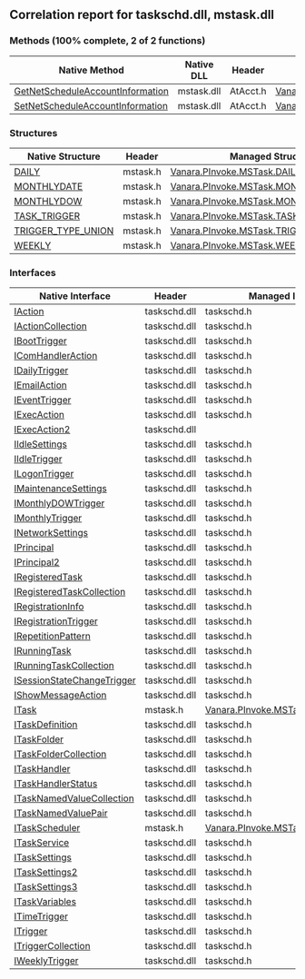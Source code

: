 ## Correlation report for taskschd.dll, mstask.dll  
### Methods (100% complete, 2 of 2 functions)  
Native Method | Native DLL | Header | Managed Method  
--- | --- | --- | ---  
[GetNetScheduleAccountInformation](https://www.google.com/search?num=5&q=GetNetScheduleAccountInformation+site%3Adocs.microsoft.com) | mstask.dll | AtAcct.h | [Vanara.PInvoke.MSTask.GetNetScheduleAccountInformation](https://github.com/dahall/Vanara/search?l=C%23&q=GetNetScheduleAccountInformation)  
[SetNetScheduleAccountInformation](https://www.google.com/search?num=5&q=SetNetScheduleAccountInformation+site%3Adocs.microsoft.com) | mstask.dll | AtAcct.h | [Vanara.PInvoke.MSTask.SetNetScheduleAccountInformation](https://github.com/dahall/Vanara/search?l=C%23&q=SetNetScheduleAccountInformation)  
### Structures  
Native Structure | Header | Managed Structure  
--- | --- | ---  
[DAILY](https://www.google.com/search?num=5&q=DAILY+site%3Adocs.microsoft.com) | mstask.h | [Vanara.PInvoke.MSTask.DAILY](https://github.com/dahall/Vanara/search?l=C%23&q=DAILY)  
[MONTHLYDATE](https://www.google.com/search?num=5&q=MONTHLYDATE+site%3Adocs.microsoft.com) | mstask.h | [Vanara.PInvoke.MSTask.MONTHLYDATE](https://github.com/dahall/Vanara/search?l=C%23&q=MONTHLYDATE)  
[MONTHLYDOW](https://www.google.com/search?num=5&q=MONTHLYDOW+site%3Adocs.microsoft.com) | mstask.h | [Vanara.PInvoke.MSTask.MONTHLYDOW](https://github.com/dahall/Vanara/search?l=C%23&q=MONTHLYDOW)  
[TASK_TRIGGER](https://www.google.com/search?num=5&q=TASK_TRIGGER+site%3Adocs.microsoft.com) | mstask.h | [Vanara.PInvoke.MSTask.TASK_TRIGGER](https://github.com/dahall/Vanara/search?l=C%23&q=TASK_TRIGGER)  
[TRIGGER_TYPE_UNION](https://www.google.com/search?num=5&q=TRIGGER_TYPE_UNION+site%3Adocs.microsoft.com) | mstask.h | [Vanara.PInvoke.MSTask.TRIGGER_TYPE_UNION](https://github.com/dahall/Vanara/search?l=C%23&q=TRIGGER_TYPE_UNION)  
[WEEKLY](https://www.google.com/search?num=5&q=WEEKLY+site%3Adocs.microsoft.com) | mstask.h | [Vanara.PInvoke.MSTask.WEEKLY](https://github.com/dahall/Vanara/search?l=C%23&q=WEEKLY)  
### Interfaces  
Native Interface | Header | Managed Interface  
--- | --- | ---  
[IAction](https://www.google.com/search?num=5&q=IAction+site%3Adocs.microsoft.com) | taskschd.dll | taskschd.h | [Vanara.PInvoke.TaskSchd.IAction](https://github.com/dahall/Vanara/search?l=C%23&q=IAction)  
[IActionCollection](https://www.google.com/search?num=5&q=IActionCollection+site%3Adocs.microsoft.com) | taskschd.dll | taskschd.h | [Vanara.PInvoke.TaskSchd.IActionCollection](https://github.com/dahall/Vanara/search?l=C%23&q=IActionCollection)  
[IBootTrigger](https://www.google.com/search?num=5&q=IBootTrigger+site%3Adocs.microsoft.com) | taskschd.dll | taskschd.h | [Vanara.PInvoke.TaskSchd.IBootTrigger](https://github.com/dahall/Vanara/search?l=C%23&q=IBootTrigger)  
[IComHandlerAction](https://www.google.com/search?num=5&q=IComHandlerAction+site%3Adocs.microsoft.com) | taskschd.dll | taskschd.h | [Vanara.PInvoke.TaskSchd.IComHandlerAction](https://github.com/dahall/Vanara/search?l=C%23&q=IComHandlerAction)  
[IDailyTrigger](https://www.google.com/search?num=5&q=IDailyTrigger+site%3Adocs.microsoft.com) | taskschd.dll | taskschd.h | [Vanara.PInvoke.TaskSchd.IDailyTrigger](https://github.com/dahall/Vanara/search?l=C%23&q=IDailyTrigger)  
[IEmailAction](https://www.google.com/search?num=5&q=IEmailAction+site%3Adocs.microsoft.com) | taskschd.dll | taskschd.h | [Vanara.PInvoke.TaskSchd.IEmailAction](https://github.com/dahall/Vanara/search?l=C%23&q=IEmailAction)  
[IEventTrigger](https://www.google.com/search?num=5&q=IEventTrigger+site%3Adocs.microsoft.com) | taskschd.dll | taskschd.h | [Vanara.PInvoke.TaskSchd.IEventTrigger](https://github.com/dahall/Vanara/search?l=C%23&q=IEventTrigger)  
[IExecAction](https://www.google.com/search?num=5&q=IExecAction+site%3Adocs.microsoft.com) | taskschd.dll | taskschd.h | [Vanara.PInvoke.TaskSchd.IExecAction](https://github.com/dahall/Vanara/search?l=C%23&q=IExecAction)  
[IExecAction2](https://www.google.com/search?num=5&q=IExecAction2+site%3Adocs.microsoft.com) | taskschd.dll |  |   
[IIdleSettings](https://www.google.com/search?num=5&q=IIdleSettings+site%3Adocs.microsoft.com) | taskschd.dll | taskschd.h | [Vanara.PInvoke.TaskSchd.IIdleSettings](https://github.com/dahall/Vanara/search?l=C%23&q=IIdleSettings)  
[IIdleTrigger](https://www.google.com/search?num=5&q=IIdleTrigger+site%3Adocs.microsoft.com) | taskschd.dll | taskschd.h | [Vanara.PInvoke.TaskSchd.IIdleTrigger](https://github.com/dahall/Vanara/search?l=C%23&q=IIdleTrigger)  
[ILogonTrigger](https://www.google.com/search?num=5&q=ILogonTrigger+site%3Adocs.microsoft.com) | taskschd.dll | taskschd.h | [Vanara.PInvoke.TaskSchd.ILogonTrigger](https://github.com/dahall/Vanara/search?l=C%23&q=ILogonTrigger)  
[IMaintenanceSettings](https://www.google.com/search?num=5&q=IMaintenanceSettings+site%3Adocs.microsoft.com) | taskschd.dll | taskschd.h | [Vanara.PInvoke.TaskSchd.IMaintenanceSettings](https://github.com/dahall/Vanara/search?l=C%23&q=IMaintenanceSettings)  
[IMonthlyDOWTrigger](https://www.google.com/search?num=5&q=IMonthlyDOWTrigger+site%3Adocs.microsoft.com) | taskschd.dll | taskschd.h | [Vanara.PInvoke.TaskSchd.IMonthlyDOWTrigger](https://github.com/dahall/Vanara/search?l=C%23&q=IMonthlyDOWTrigger)  
[IMonthlyTrigger](https://www.google.com/search?num=5&q=IMonthlyTrigger+site%3Adocs.microsoft.com) | taskschd.dll | taskschd.h | [Vanara.PInvoke.TaskSchd.IMonthlyTrigger](https://github.com/dahall/Vanara/search?l=C%23&q=IMonthlyTrigger)  
[INetworkSettings](https://www.google.com/search?num=5&q=INetworkSettings+site%3Adocs.microsoft.com) | taskschd.dll | taskschd.h | [Vanara.PInvoke.TaskSchd.INetworkSettings](https://github.com/dahall/Vanara/search?l=C%23&q=INetworkSettings)  
[IPrincipal](https://www.google.com/search?num=5&q=IPrincipal+site%3Adocs.microsoft.com) | taskschd.dll | taskschd.h | [Vanara.PInvoke.TaskSchd.IPrincipal](https://github.com/dahall/Vanara/search?l=C%23&q=IPrincipal)  
[IPrincipal2](https://www.google.com/search?num=5&q=IPrincipal2+site%3Adocs.microsoft.com) | taskschd.dll | taskschd.h | [Vanara.PInvoke.TaskSchd.IPrincipal2](https://github.com/dahall/Vanara/search?l=C%23&q=IPrincipal2)  
[IRegisteredTask](https://www.google.com/search?num=5&q=IRegisteredTask+site%3Adocs.microsoft.com) | taskschd.dll | taskschd.h | [Vanara.PInvoke.TaskSchd.IRegisteredTask](https://github.com/dahall/Vanara/search?l=C%23&q=IRegisteredTask)  
[IRegisteredTaskCollection](https://www.google.com/search?num=5&q=IRegisteredTaskCollection+site%3Adocs.microsoft.com) | taskschd.dll | taskschd.h | [Vanara.PInvoke.TaskSchd.IRegisteredTaskCollection](https://github.com/dahall/Vanara/search?l=C%23&q=IRegisteredTaskCollection)  
[IRegistrationInfo](https://www.google.com/search?num=5&q=IRegistrationInfo+site%3Adocs.microsoft.com) | taskschd.dll | taskschd.h | [Vanara.PInvoke.TaskSchd.IRegistrationInfo](https://github.com/dahall/Vanara/search?l=C%23&q=IRegistrationInfo)  
[IRegistrationTrigger](https://www.google.com/search?num=5&q=IRegistrationTrigger+site%3Adocs.microsoft.com) | taskschd.dll | taskschd.h | [Vanara.PInvoke.TaskSchd.IRegistrationTrigger](https://github.com/dahall/Vanara/search?l=C%23&q=IRegistrationTrigger)  
[IRepetitionPattern](https://www.google.com/search?num=5&q=IRepetitionPattern+site%3Adocs.microsoft.com) | taskschd.dll | taskschd.h | [Vanara.PInvoke.TaskSchd.IRepetitionPattern](https://github.com/dahall/Vanara/search?l=C%23&q=IRepetitionPattern)  
[IRunningTask](https://www.google.com/search?num=5&q=IRunningTask+site%3Adocs.microsoft.com) | taskschd.dll | taskschd.h | [Vanara.PInvoke.TaskSchd.IRunningTask](https://github.com/dahall/Vanara/search?l=C%23&q=IRunningTask)  
[IRunningTaskCollection](https://www.google.com/search?num=5&q=IRunningTaskCollection+site%3Adocs.microsoft.com) | taskschd.dll | taskschd.h | [Vanara.PInvoke.TaskSchd.IRunningTaskCollection](https://github.com/dahall/Vanara/search?l=C%23&q=IRunningTaskCollection)  
[ISessionStateChangeTrigger](https://www.google.com/search?num=5&q=ISessionStateChangeTrigger+site%3Adocs.microsoft.com) | taskschd.dll | taskschd.h | [Vanara.PInvoke.TaskSchd.ISessionStateChangeTrigger](https://github.com/dahall/Vanara/search?l=C%23&q=ISessionStateChangeTrigger)  
[IShowMessageAction](https://www.google.com/search?num=5&q=IShowMessageAction+site%3Adocs.microsoft.com) | taskschd.dll | taskschd.h | [Vanara.PInvoke.TaskSchd.IShowMessageAction](https://github.com/dahall/Vanara/search?l=C%23&q=IShowMessageAction)  
[ITask](https://www.google.com/search?num=5&q=ITask+site%3Adocs.microsoft.com) | mstask.h | [Vanara.PInvoke.MSTask.ITask](https://github.com/dahall/Vanara/search?l=C%23&q=ITask)  
[ITaskDefinition](https://www.google.com/search?num=5&q=ITaskDefinition+site%3Adocs.microsoft.com) | taskschd.dll | taskschd.h | [Vanara.PInvoke.TaskSchd.ITaskDefinition](https://github.com/dahall/Vanara/search?l=C%23&q=ITaskDefinition)  
[ITaskFolder](https://www.google.com/search?num=5&q=ITaskFolder+site%3Adocs.microsoft.com) | taskschd.dll | taskschd.h | [Vanara.PInvoke.TaskSchd.ITaskFolder](https://github.com/dahall/Vanara/search?l=C%23&q=ITaskFolder)  
[ITaskFolderCollection](https://www.google.com/search?num=5&q=ITaskFolderCollection+site%3Adocs.microsoft.com) | taskschd.dll | taskschd.h | [Vanara.PInvoke.TaskSchd.ITaskFolderCollection](https://github.com/dahall/Vanara/search?l=C%23&q=ITaskFolderCollection)  
[ITaskHandler](https://www.google.com/search?num=5&q=ITaskHandler+site%3Adocs.microsoft.com) | taskschd.dll | taskschd.h | [Vanara.PInvoke.TaskSchd.ITaskHandler](https://github.com/dahall/Vanara/search?l=C%23&q=ITaskHandler)  
[ITaskHandlerStatus](https://www.google.com/search?num=5&q=ITaskHandlerStatus+site%3Adocs.microsoft.com) | taskschd.dll | taskschd.h | [Vanara.PInvoke.TaskSchd.ITaskHandlerStatus](https://github.com/dahall/Vanara/search?l=C%23&q=ITaskHandlerStatus)  
[ITaskNamedValueCollection](https://www.google.com/search?num=5&q=ITaskNamedValueCollection+site%3Adocs.microsoft.com) | taskschd.dll | taskschd.h | [Vanara.PInvoke.TaskSchd.ITaskNamedValueCollection](https://github.com/dahall/Vanara/search?l=C%23&q=ITaskNamedValueCollection)  
[ITaskNamedValuePair](https://www.google.com/search?num=5&q=ITaskNamedValuePair+site%3Adocs.microsoft.com) | taskschd.dll | taskschd.h | [Vanara.PInvoke.TaskSchd.ITaskNamedValuePair](https://github.com/dahall/Vanara/search?l=C%23&q=ITaskNamedValuePair)  
[ITaskScheduler](https://www.google.com/search?num=5&q=ITaskScheduler+site%3Adocs.microsoft.com) | mstask.h | [Vanara.PInvoke.MSTask.ITaskScheduler](https://github.com/dahall/Vanara/search?l=C%23&q=ITaskScheduler)  
[ITaskService](https://www.google.com/search?num=5&q=ITaskService+site%3Adocs.microsoft.com) | taskschd.dll | taskschd.h | [Vanara.PInvoke.TaskSchd.ITaskService](https://github.com/dahall/Vanara/search?l=C%23&q=ITaskService)  
[ITaskSettings](https://www.google.com/search?num=5&q=ITaskSettings+site%3Adocs.microsoft.com) | taskschd.dll | taskschd.h | [Vanara.PInvoke.TaskSchd.ITaskSettings](https://github.com/dahall/Vanara/search?l=C%23&q=ITaskSettings)  
[ITaskSettings2](https://www.google.com/search?num=5&q=ITaskSettings2+site%3Adocs.microsoft.com) | taskschd.dll | taskschd.h | [Vanara.PInvoke.TaskSchd.ITaskSettings2](https://github.com/dahall/Vanara/search?l=C%23&q=ITaskSettings2)  
[ITaskSettings3](https://www.google.com/search?num=5&q=ITaskSettings3+site%3Adocs.microsoft.com) | taskschd.dll | taskschd.h | [Vanara.PInvoke.TaskSchd.ITaskSettings3](https://github.com/dahall/Vanara/search?l=C%23&q=ITaskSettings3)  
[ITaskVariables](https://www.google.com/search?num=5&q=ITaskVariables+site%3Adocs.microsoft.com) | taskschd.dll | taskschd.h | [Vanara.PInvoke.TaskSchd.ITaskVariables](https://github.com/dahall/Vanara/search?l=C%23&q=ITaskVariables)  
[ITimeTrigger](https://www.google.com/search?num=5&q=ITimeTrigger+site%3Adocs.microsoft.com) | taskschd.dll | taskschd.h | [Vanara.PInvoke.TaskSchd.ITimeTrigger](https://github.com/dahall/Vanara/search?l=C%23&q=ITimeTrigger)  
[ITrigger](https://www.google.com/search?num=5&q=ITrigger+site%3Adocs.microsoft.com) | taskschd.dll | taskschd.h | [Vanara.PInvoke.TaskSchd.ITrigger](https://github.com/dahall/Vanara/search?l=C%23&q=ITrigger)  
[ITriggerCollection](https://www.google.com/search?num=5&q=ITriggerCollection+site%3Adocs.microsoft.com) | taskschd.dll | taskschd.h | [Vanara.PInvoke.TaskSchd.ITriggerCollection](https://github.com/dahall/Vanara/search?l=C%23&q=ITriggerCollection)  
[IWeeklyTrigger](https://www.google.com/search?num=5&q=IWeeklyTrigger+site%3Adocs.microsoft.com) | taskschd.dll | taskschd.h | [Vanara.PInvoke.TaskSchd.IWeeklyTrigger](https://github.com/dahall/Vanara/search?l=C%23&q=IWeeklyTrigger)  
